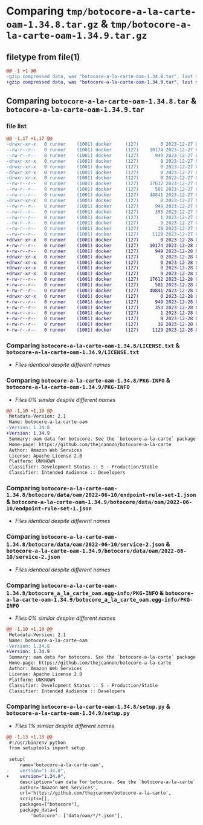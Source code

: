 # Comparing `tmp/botocore-a-la-carte-oam-1.34.8.tar.gz` & `tmp/botocore-a-la-carte-oam-1.34.9.tar.gz`

## filetype from file(1)

```diff
@@ -1 +1 @@
-gzip compressed data, was "botocore-a-la-carte-oam-1.34.8.tar", last modified: Wed Dec 27 01:06:52 2023, max compression
+gzip compressed data, was "botocore-a-la-carte-oam-1.34.9.tar", last modified: Thu Dec 28 01:06:53 2023, max compression
```

## Comparing `botocore-a-la-carte-oam-1.34.8.tar` & `botocore-a-la-carte-oam-1.34.9.tar`

### file list

```diff
@@ -1,17 +1,17 @@
-drwxr-xr-x   0 runner    (1001) docker     (127)        0 2023-12-27 01:06:52.375343 botocore-a-la-carte-oam-1.34.8/
--rw-r--r--   0 runner    (1001) docker     (127)    10174 2023-12-27 01:06:52.000000 botocore-a-la-carte-oam-1.34.8/LICENSE.txt
--rw-r--r--   0 runner    (1001) docker     (127)      949 2023-12-27 01:06:52.375343 botocore-a-la-carte-oam-1.34.8/PKG-INFO
-drwxr-xr-x   0 runner    (1001) docker     (127)        0 2023-12-27 01:06:52.375343 botocore-a-la-carte-oam-1.34.8/botocore/
-drwxr-xr-x   0 runner    (1001) docker     (127)        0 2023-12-27 01:06:52.375343 botocore-a-la-carte-oam-1.34.8/botocore/data/
-drwxr-xr-x   0 runner    (1001) docker     (127)        0 2023-12-27 01:06:52.375343 botocore-a-la-carte-oam-1.34.8/botocore/data/oam/
-drwxr-xr-x   0 runner    (1001) docker     (127)        0 2023-12-27 01:06:52.375343 botocore-a-la-carte-oam-1.34.8/botocore/data/oam/2022-06-10/
--rw-r--r--   0 runner    (1001) docker     (127)    17612 2023-12-27 01:06:29.000000 botocore-a-la-carte-oam-1.34.8/botocore/data/oam/2022-06-10/endpoint-rule-set-1.json
--rw-r--r--   0 runner    (1001) docker     (127)      501 2023-12-27 01:06:29.000000 botocore-a-la-carte-oam-1.34.8/botocore/data/oam/2022-06-10/paginators-1.json
--rw-r--r--   0 runner    (1001) docker     (127)    40841 2023-12-27 01:06:29.000000 botocore-a-la-carte-oam-1.34.8/botocore/data/oam/2022-06-10/service-2.json
-drwxr-xr-x   0 runner    (1001) docker     (127)        0 2023-12-27 01:06:52.375343 botocore-a-la-carte-oam-1.34.8/botocore_a_la_carte_oam.egg-info/
--rw-r--r--   0 runner    (1001) docker     (127)      949 2023-12-27 01:06:52.000000 botocore-a-la-carte-oam-1.34.8/botocore_a_la_carte_oam.egg-info/PKG-INFO
--rw-r--r--   0 runner    (1001) docker     (127)      353 2023-12-27 01:06:52.000000 botocore-a-la-carte-oam-1.34.8/botocore_a_la_carte_oam.egg-info/SOURCES.txt
--rw-r--r--   0 runner    (1001) docker     (127)        1 2023-12-27 01:06:52.000000 botocore-a-la-carte-oam-1.34.8/botocore_a_la_carte_oam.egg-info/dependency_links.txt
--rw-r--r--   0 runner    (1001) docker     (127)        9 2023-12-27 01:06:52.000000 botocore-a-la-carte-oam-1.34.8/botocore_a_la_carte_oam.egg-info/top_level.txt
--rw-r--r--   0 runner    (1001) docker     (127)       38 2023-12-27 01:06:52.375343 botocore-a-la-carte-oam-1.34.8/setup.cfg
--rw-r--r--   0 runner    (1001) docker     (127)     1129 2023-12-27 01:06:52.000000 botocore-a-la-carte-oam-1.34.8/setup.py
+drwxr-xr-x   0 runner    (1001) docker     (127)        0 2023-12-28 01:06:53.994375 botocore-a-la-carte-oam-1.34.9/
+-rw-r--r--   0 runner    (1001) docker     (127)    10174 2023-12-28 01:06:53.000000 botocore-a-la-carte-oam-1.34.9/LICENSE.txt
+-rw-r--r--   0 runner    (1001) docker     (127)      949 2023-12-28 01:06:53.994375 botocore-a-la-carte-oam-1.34.9/PKG-INFO
+drwxr-xr-x   0 runner    (1001) docker     (127)        0 2023-12-28 01:06:53.990375 botocore-a-la-carte-oam-1.34.9/botocore/
+drwxr-xr-x   0 runner    (1001) docker     (127)        0 2023-12-28 01:06:53.990375 botocore-a-la-carte-oam-1.34.9/botocore/data/
+drwxr-xr-x   0 runner    (1001) docker     (127)        0 2023-12-28 01:06:53.990375 botocore-a-la-carte-oam-1.34.9/botocore/data/oam/
+drwxr-xr-x   0 runner    (1001) docker     (127)        0 2023-12-28 01:06:53.990375 botocore-a-la-carte-oam-1.34.9/botocore/data/oam/2022-06-10/
+-rw-r--r--   0 runner    (1001) docker     (127)    17612 2023-12-28 01:06:26.000000 botocore-a-la-carte-oam-1.34.9/botocore/data/oam/2022-06-10/endpoint-rule-set-1.json
+-rw-r--r--   0 runner    (1001) docker     (127)      501 2023-12-28 01:06:26.000000 botocore-a-la-carte-oam-1.34.9/botocore/data/oam/2022-06-10/paginators-1.json
+-rw-r--r--   0 runner    (1001) docker     (127)    40841 2023-12-28 01:06:26.000000 botocore-a-la-carte-oam-1.34.9/botocore/data/oam/2022-06-10/service-2.json
+drwxr-xr-x   0 runner    (1001) docker     (127)        0 2023-12-28 01:06:53.990375 botocore-a-la-carte-oam-1.34.9/botocore_a_la_carte_oam.egg-info/
+-rw-r--r--   0 runner    (1001) docker     (127)      949 2023-12-28 01:06:53.000000 botocore-a-la-carte-oam-1.34.9/botocore_a_la_carte_oam.egg-info/PKG-INFO
+-rw-r--r--   0 runner    (1001) docker     (127)      353 2023-12-28 01:06:53.000000 botocore-a-la-carte-oam-1.34.9/botocore_a_la_carte_oam.egg-info/SOURCES.txt
+-rw-r--r--   0 runner    (1001) docker     (127)        1 2023-12-28 01:06:53.000000 botocore-a-la-carte-oam-1.34.9/botocore_a_la_carte_oam.egg-info/dependency_links.txt
+-rw-r--r--   0 runner    (1001) docker     (127)        9 2023-12-28 01:06:53.000000 botocore-a-la-carte-oam-1.34.9/botocore_a_la_carte_oam.egg-info/top_level.txt
+-rw-r--r--   0 runner    (1001) docker     (127)       38 2023-12-28 01:06:53.994375 botocore-a-la-carte-oam-1.34.9/setup.cfg
+-rw-r--r--   0 runner    (1001) docker     (127)     1129 2023-12-28 01:06:53.000000 botocore-a-la-carte-oam-1.34.9/setup.py
```

### Comparing `botocore-a-la-carte-oam-1.34.8/LICENSE.txt` & `botocore-a-la-carte-oam-1.34.9/LICENSE.txt`

 * *Files identical despite different names*

### Comparing `botocore-a-la-carte-oam-1.34.8/PKG-INFO` & `botocore-a-la-carte-oam-1.34.9/PKG-INFO`

 * *Files 0% similar despite different names*

```diff
@@ -1,10 +1,10 @@
 Metadata-Version: 2.1
 Name: botocore-a-la-carte-oam
-Version: 1.34.8
+Version: 1.34.9
 Summary: oam data for botocore. See the `botocore-a-la-carte` package for more info.
 Home-page: https://github.com/thejcannon/botocore-a-la-carte
 Author: Amazon Web Services
 License: Apache License 2.0
 Platform: UNKNOWN
 Classifier: Development Status :: 5 - Production/Stable
 Classifier: Intended Audience :: Developers
```

### Comparing `botocore-a-la-carte-oam-1.34.8/botocore/data/oam/2022-06-10/endpoint-rule-set-1.json` & `botocore-a-la-carte-oam-1.34.9/botocore/data/oam/2022-06-10/endpoint-rule-set-1.json`

 * *Files identical despite different names*

### Comparing `botocore-a-la-carte-oam-1.34.8/botocore/data/oam/2022-06-10/service-2.json` & `botocore-a-la-carte-oam-1.34.9/botocore/data/oam/2022-06-10/service-2.json`

 * *Files identical despite different names*

### Comparing `botocore-a-la-carte-oam-1.34.8/botocore_a_la_carte_oam.egg-info/PKG-INFO` & `botocore-a-la-carte-oam-1.34.9/botocore_a_la_carte_oam.egg-info/PKG-INFO`

 * *Files 0% similar despite different names*

```diff
@@ -1,10 +1,10 @@
 Metadata-Version: 2.1
 Name: botocore-a-la-carte-oam
-Version: 1.34.8
+Version: 1.34.9
 Summary: oam data for botocore. See the `botocore-a-la-carte` package for more info.
 Home-page: https://github.com/thejcannon/botocore-a-la-carte
 Author: Amazon Web Services
 License: Apache License 2.0
 Platform: UNKNOWN
 Classifier: Development Status :: 5 - Production/Stable
 Classifier: Intended Audience :: Developers
```

### Comparing `botocore-a-la-carte-oam-1.34.8/setup.py` & `botocore-a-la-carte-oam-1.34.9/setup.py`

 * *Files 1% similar despite different names*

```diff
@@ -1,13 +1,13 @@
 #!/usr/bin/env python
 from setuptools import setup
 
 setup(
     name='botocore-a-la-carte-oam',
-    version="1.34.8",
+    version="1.34.9",
     description='oam data for botocore. See the `botocore-a-la-carte` package for more info.',
     author='Amazon Web Services',
     url='https://github.com/thejcannon/botocore-a-la-carte',
     scripts=[],
     packages=["botocore"],
     package_data={
         'botocore': ['data/oam/*/*.json'],
```

